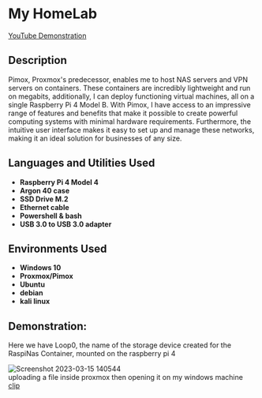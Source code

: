 <h1>My HomeLab</h1>

[YouTube Demonstration](https://youtu.be/SpQRypcATkM)

<h2>Description</h2>
Pimox, Proxmox's predecessor, enables me to host NAS servers and VPN servers on containers. These containers are incredibly lightweight and run on megabits, additionally, I can deploy functioning virtual machines, all on a single Raspberry Pi 4 Model B. With Pimox, I have access to an impressive range of features and benefits that make it possible to create powerful computing systems with minimal hardware requirements. Furthermore, the intuitive user interface makes it easy to set up and manage these networks, making it an ideal solution for businesses of any size.
<br />


<h2>Languages and Utilities Used</h2>

- <b>Raspberry Pi 4 Model 4</b> 
- <b>Argon 40 case</b>
- <b>SSD Drive M.2</b>
- <b>Ethernet cable</b>
- <b>Powershell & bash</b>
- <b>USB 3.0 to USB 3.0 adapter</b>

<h2>Environments Used</h2>

- <b>Windows 10</b> 
- <b>Proxmox/Pimox</b>
- <b>Ubuntu</b>
- <b>debian</b>
- <b>kali linux</b>

<h2>Demonstration:</h2>


<p>
Here we have Loop0, the name of the storage device created for the RaspiNas Container, mounted on the raspberry pi 4<br/>

 ![Screenshot 2023-03-15 140544](https://user-images.githubusercontent.com/125524019/225442402-a1232784-61ec-4cec-958e-f58d9c699b82.png)
 <br/>
 uploading a file inside proxmox then opening it on my windows machine<br/>
 [clip](https://user-images.githubusercontent.com/125524019/225492487-2d52eea5-9cb5-411f-9a83-7b177a60262e.mp4)
</p>



<!--
 ```diff
- text in red
+ text in green
! text in orange
# text in gray
@@ text in purple (and bold)@@
```
--!>
